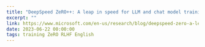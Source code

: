 ```yaml
---
title: "DeepSpeed ZeRO++: A leap in speed for LLM and chat model training with 4X less communication"
excerpt: ""
link: https://www.microsoft.com/en-us/research/blog/deepspeed-zero-a-leap-in-speed-for-llm-and-chat-model-training-with-4x-less-communication/
date: 2023-06-22 00:00:00
tags: training ZeRO RLHF English
---
```

